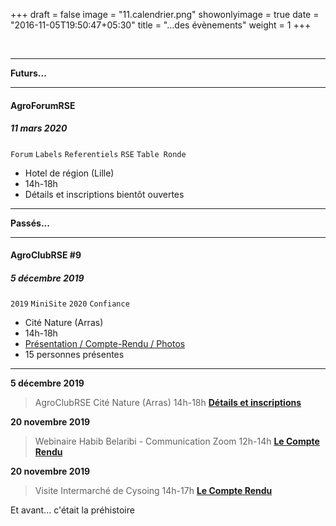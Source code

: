 +++
draft = false
image = "11.calendrier.png"
showonlyimage = true
date = "2016-11-05T19:50:47+05:30"
title = "...des évènements"
weight = 1
+++

<!--more-->

<br/>

---

**Futurs...**

---

#### AgroForumRSE
##### 11 mars 2020

`Forum` `Labels` `Referentiels` `RSE` `Table Ronde`

 - Hotel de région (Lille)
 - 14h-18h
 - Détails et inscriptions bientôt ouvertes

---

**Passés...**

---

#### AgroClubRSE #9
##### 5 décembre 2019

 `2019` `MiniSite` `2020` `Confiance`

 - Cité Nature (Arras)
 - 14h-18h
 - [Présentation / Compte-Rendu / Photos](https://cloud.cestlebouquet.fr/index.php/s/DtYJEQHYQoPWGF8)
 - 15 personnes présentes

---

  **5 décembre 2019**
> AgroClubRSE
  > Cité Nature (Arras)
  > 14h-18h
  > [**Détails et inscriptions**](https://www.helloasso.com/associations/le-pole-d-excellence-regional-de-l-agroalimentaire-agroe/evenements/agroclubrse-jeudi-5-decembre-la-confiance)

  **20 novembre 2019**
> Webinaire
  > Habib Belaribi - Communication
  > Zoom
  > 12h-14h
  > [**Le Compte Rendu**](http://localhost:1313/agroclubrse-is-for-you/1.webinaire3/)

  **20 novembre 2019**
> Visite
  > Intermarché de Cysoing
  > 14h-17h
  > [**Le Compte Rendu**](http://localhost:1313/agroclubrse-is-for-you/5.intermarche/)



Et avant... c'était la préhistoire

